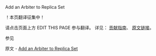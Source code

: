  Add an Arbiter to Replica Set

 ！本页翻译征集中！

请点击页面上方 EDIT THIS PAGE 参与翻译。
详见：
[贡献指南]( https://github.com/JinMuInfo/MongoDB-Manual-zh/blob/master/CONTRIBUTING.md )、
[原文链接](  https://docs.mongodb.com/manual/tutorial/add-replica-set-arbiter/  )。

 参见

原文 - [Add an Arbiter to Replica Set]( https://docs.mongodb.com/manual/tutorial/add-replica-set-arbiter/ )

